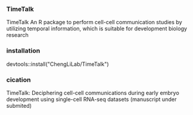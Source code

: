 ### TimeTalk 

TimeTalk An R package to perform cell-cell communication studies by utilizing temporal information, which is suitable for development biology research

### installation

devtools::install("ChengLiLab/TimeTalk")

### cication

TimeTalk: Deciphering cell-cell communications during early embryo development using single-cell RNA-seq datasets (manuscript under submited)
